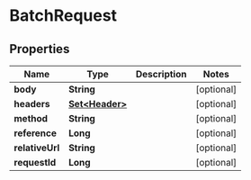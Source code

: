 

# BatchRequest


## Properties

| Name | Type | Description | Notes |
|------------ | ------------- | ------------- | -------------|
|**body** | **String** |  |  [optional] |
|**headers** | [**Set&lt;Header&gt;**](Header.md) |  |  [optional] |
|**method** | **String** |  |  [optional] |
|**reference** | **Long** |  |  [optional] |
|**relativeUrl** | **String** |  |  [optional] |
|**requestId** | **Long** |  |  [optional] |




